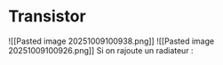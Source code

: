 # Transistor
![[Pasted image 20251009100938.png]]
![[Pasted image 20251009100926.png]]
Si on rajoute un radiateur : 
